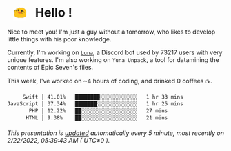 <h1>   <img src="./spoink.gif" style="vertical-align:middle;" width="30px">   Hello ! </h1>

Nice to meet you! I'm just a guy without a tomorrow, who likes to develop little things with his poor knowledge.

Currently, I'm working on <a href='https://github.com/Asgarrrr/Luna'>`Luna`</a>, a Discord bot used by 73217 users with very unique features. I'm also working on `Yuna Unpack`, a tool for datamining the contents of Epic Seven's files.

This week, I've worked on ~4 hours of coding, and drinked 0 coffees ☕.

```
     Swift │ 41.01%   ████████░░░░░░░░░░░░   1 hr 33 mins
JavaScript │ 37.34%   ███████░░░░░░░░░░░░░   1 hr 25 mins
       PHP │ 12.22%   ██░░░░░░░░░░░░░░░░░░   27 mins
      HTML │ 9.38%    ██░░░░░░░░░░░░░░░░░░   21 mins
```

###### This presentation is [updated](https://github.com/Asgarrrr) automatically every 5 minute, most recently on 2/22/2022, 05:39:43 AM ( UTC±0 ).
